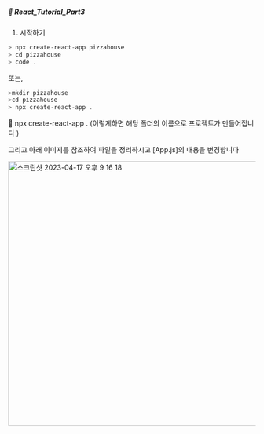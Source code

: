##### :cactus: React_Tutorial_Part3

1. 시작하기

```js
> npx create-react-app pizzahouse
> cd pizzahouse
> code .
```  
또는, 
```js
>mkdir pizzahouse
>cd pizzahouse
> npx create-react-app .
```   
:pencil:  npx create-react-app .  (이렇게하면 해당 폴더의 이름으로 프로젝트가 만들어집니다 )  

그리고 아래 이미지를 참조하여 파일을 정리하시고 [App.js]의 내용을 변경합니다  

<img width="540" alt="스크린샷 2023-04-17 오후 9 16 18" src="https://user-images.githubusercontent.com/48478079/232481421-591c8a7b-447e-4027-935a-65a6fb861ece.png">
